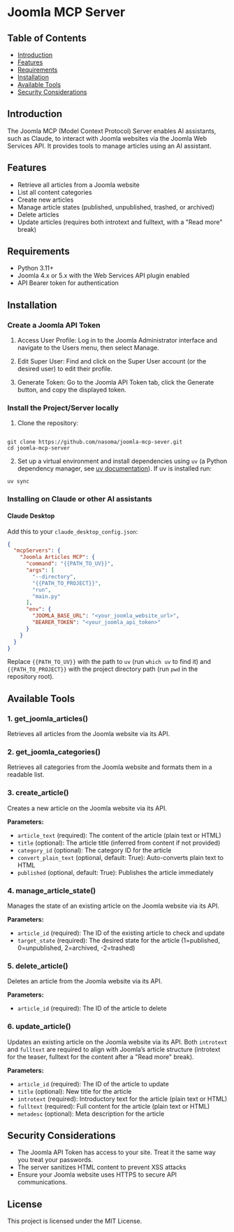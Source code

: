 # Joomla MCP Server

## Table of Contents
- [Introduction](#introduction)
- [Features](#features)
- [Requirements](#requirements)
- [Installation](#installation)
- [Available Tools](#available-tools)
- [Security Considerations](#security-considerations)

## Introduction
The Joomla MCP (Model Context Protocol) Server enables AI assistants, such as Claude, to interact with Joomla websites via the Joomla Web Services API. It provides tools to manage articles using an AI assistant.

## Features
- Retrieve all articles from a Joomla website
- List all content categories
- Create new articles
- Manage article states (published, unpublished, trashed, or archived)
- Delete articles
- Update articles (requires both introtext and fulltext, with a "Read more" break)

## Requirements
- Python 3.11+
- Joomla 4.x or 5.x with the Web Services API plugin enabled
- API Bearer token for authentication


## Installation

### Create a Joomla API Token

1. Access User Profile: Log in to the Joomla Administrator interface and navigate to the Users menu, then select Manage.

2. Edit Super User: Find and click on the Super User account (or the desired user) to edit their profile.

3. Generate Token: Go to the Joomla API Token tab, click the Generate button, and copy the displayed token.


###  Install the Project/Server locally
1. Clone the repository:
```

git clone https://github.com/nasoma/joomla-mcp-sever.git
cd joomla-mcp-server

```
2. Set up a virtual environment and install dependencies using `uv` (a Python dependency manager, see [uv documentation](https://github.com/astral-sh/uv)). If uv is installed run:

```
uv sync 
```


### Installing on Claude or other AI assistants
#### Claude Desktop

Add this to your `claude_desktop_config.json`:


```json
{
  "mcpServers": {
    "Joomla Articles MCP": {
      "command": "{{PATH_TO_UV}}",
      "args": [
        "--directory",
        "{{PATH_TO_PROJECT}}",
        "run",
        "main.py"
      ],
      "env": {
        "JOOMLA_BASE_URL": "<your_joomla_website_url>",
        "BEARER_TOKEN": "<your_joomla_api_token>"
      }
    }
  }
}


```
Replace `{{PATH_TO_UV}}` with the path to `uv` (run `which uv` to find it) and `{{PATH_TO_PROJECT}}` with the project directory path (run `pwd` in the repository root).




## Available Tools

### 1. get_joomla_articles()
Retrieves all articles from the Joomla website via its API.



### 2. get_joomla_categories()
Retrieves all categories from the Joomla website and formats them in a readable list.


### 3. create_article()
Creates a new article on the Joomla website via its API.

**Parameters:**
- `article_text` (required): The content of the article (plain text or HTML)
- `title` (optional): The article title (inferred from content if not provided)
- `category_id` (optional): The category ID for the article
- `convert_plain_text` (optional, default: True): Auto-converts plain text to HTML
- `published` (optional, default: True): Publishes the article immediately

### 4. manage_article_state()
Manages the state of an existing article on the Joomla website via its API.

**Parameters:**
- `article_id` (required): The ID of the existing article to check and update
- `target_state` (required): The desired state for the article (1=published, 0=unpublished, 2=archived, -2=trashed)

### 5. delete_article()
Deletes an article from the Joomla website via its API.

**Parameters:**
- `article_id` (required): The ID of the article to delete

### 6. update_article()
Updates an existing article on the Joomla website via its API. Both `introtext` and `fulltext` are required to align with Joomla’s article structure (introtext for the teaser, fulltext for the content after a "Read more" break).

**Parameters:**
- `article_id` (required): The ID of the article to update
- `title` (optional): New title for the article
- `introtext` (required): Introductory text for the article (plain text or HTML)
- `fulltext` (required): Full content for the article (plain text or HTML)
- `metadesc` (optional): Meta description for the article





## Security Considerations

- The Joomla API Token has access to your site. Treat it the same way you treat your passwords.
- The server sanitizes HTML content to prevent XSS attacks
- Ensure your Joomla website uses HTTPS to secure API communications.

## License
This project is licensed under the MIT License. 